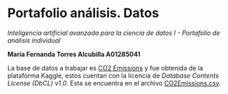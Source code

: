 # Portafolio análisis. Datos
*Inteligencia artificial avanzada para la ciencia de datos I - Portafolio de análisis individual*

**María Fernanda Torres Alcubilla A01285041**

La base de datos a trabajar es [CO2 Emissions](https://www.kaggle.com/datasets/bhuviranga/co2-emissions) y fue obtenida de la plataforma Kaggle, estos cuentan con la licencia de *Database Contents License (DbCL) v1.0*. Esta se encuentra en el archivo [CO2Emissions.csv](CO2Emissions.csv).
